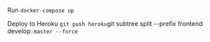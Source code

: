 Run
`
docker-compose up
`

Deploy to Heroku
`
git push heroku `git subtree split --prefix frontend develop`:master --force
`